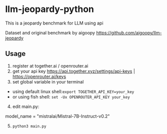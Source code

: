# llm-jeopardy-python

This is a jeopardy benchmark for LLM using api

Dataset and original benchmark by aigoopy
https://github.com/aigoopy/llm-jeopardy

## Usage
1. register at together.ai / openrouter.ai
2. get your api key https://api.together.xyz/settings/api-keys | https://openrouter.ai/keys
3. set global variable in your terminal
 - using default linux shell:`export TOGETHER_API_KEY=your_key`
 - or using fish shell: `set -Ux OPENROUTER_API_KEY your_key`

4. edit main.py:

model_name = "mistralai/Mistral-7B-Instruct-v0.2"

5. `python3 main.py`
